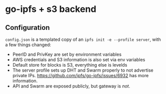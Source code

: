 # go-ipfs + s3 backend

## Configuration

`config.json` is a templated copy of an `ipfs init -e --profile server`,
with a few things changed:

- PeerID and PrivKey are set by environment variables
- AWS credentials and S3 information is also set via env variables
- Default store for blocks is S3, everything else is levelds
- The server profile sets up DHT and Swarm properly to not advertise
  private IPs. https://github.com/ipfs/go-ipfs/issues/6932 has more
  information.
- API and Swarm are exposed publicly, but gateway is *not*.
